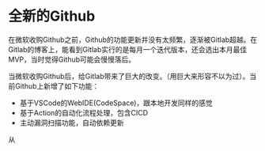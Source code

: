 # 全新的Github

在微软收购Github之前，Github的功能更新并没有太频繁，逐渐被Gitlab超越。在Gitlab的博客上，能看到Gitlab实行的是每月一个迭代版本，还会选出本月最佳MVP，当时觉得Github可能会慢慢落后。

当微软收购Github后，给Gitlab带来了巨大的改变。（用巨大来形容不以为过）。当前Github上新增了如下功能：

- 基于VSCode的WebIDE(CodeSpace)，跟本地开发同样的感觉
- 基于Action的自动化流程处理，包含CICD
- 主动漏洞扫描功能，自动依赖更新

从